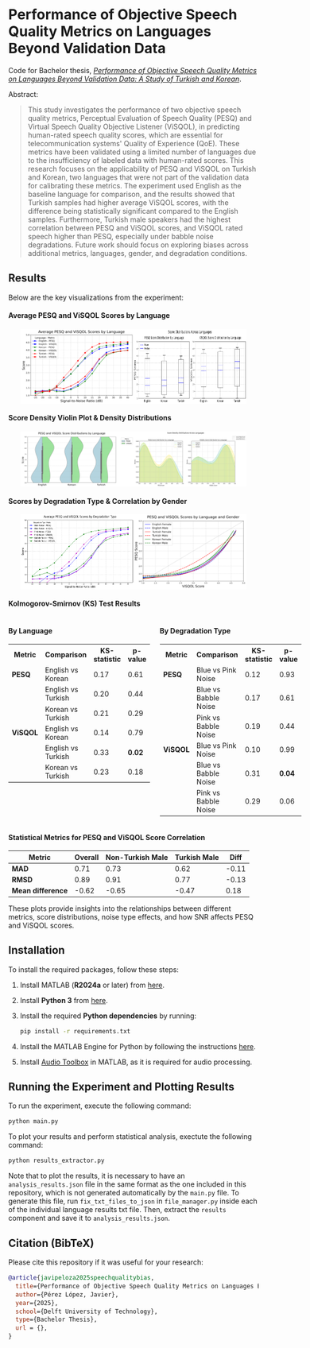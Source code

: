 # Performance of Objective Speech Quality Metrics on Languages Beyond Validation Data

Code for Bachelor thesis, [_Performance of Objective Speech Quality Metrics on Languages Beyond Validation Data: A Study of Turkish and Korean_](TODO).

Abstract:

> This study investigates the performance of two objective speech quality metrics, Perceptual Evaluation of Speech Quality (PESQ) and Virtual Speech Quality Objective Listener (ViSQOL), in predicting human-rated speech quality scores, which are essential for telecommunication systems' Quality of Experience (QoE). These metrics have been validated using a limited number of languages due to the insufficiency of labeled data with human-rated scores. This research focuses on the applicability of PESQ and ViSQOL on Turkish and Korean, two languages that were not part of the validation data for calibrating these metrics. The experiment used English as the baseline language for comparison, and the results showed that Turkish samples had higher average ViSQOL scores, with the difference being statistically significant compared to the English samples. Furthermore, Turkish male speakers had the highest correlation between PESQ and ViSQOL scores, and ViSQOL rated speech higher than PESQ, especially under babble noise degradations. Future work should focus on exploring biases across additional metrics, languages, gender, and degradation conditions.

## Results

Below are the key visualizations from the experiment:

#### Average PESQ and ViSQOL Scores by Language
<div style="display: flex; justify-content: center; gap: 0px;">  
  <img src="plots/average_pesq_visqol_by_snr.png" alt="Average PESQ and ViSQOL by SNR" width="45%">
  <img src="plots/score_distributions.png" alt="Score Distributions" width="45%">
</div>

#### Score Density Violin Plot & Density Distributions
<div style="display: flex; justify-content: center; gap: 0px;">    
  <img src="plots/score_density_violin.png" alt="Score Density Violin Plot" width="45%">
  <img src="plots/score_density_distributions.png" alt="Score Density Distributions" width="45%">
</div>

#### Scores by Degradation Type & Correlation by Gender
<div style="display: flex; justify-content: center; gap: 0px;">
  <img src="plots/metrics_by_noise_type.png" alt="Metrics By Noise Type" width="45%">
  <img src="plots/metric_correlation_by_gender.png" alt="Metric Correlation by Gender" width="45%">
</div>

#### Kolmogorov-Smirnov (KS) Test Results

<div style="display: flex; justify-content: space-between; gap: 20px;">
  <div>
    <h4>By Language</h4>
    <table>
      <tr>
        <th>Metric</th>
        <th>Comparison</th>
        <th>KS-statistic</th>
        <th>p-value</th>
      </tr>
      <tr>
        <td><strong>PESQ</strong></td>
        <td>English vs Korean</td>
        <td>0.17</td>
        <td>0.61</td>
      </tr>
      <tr>
        <td></td>
        <td>English vs Turkish</td>
        <td>0.20</td>
        <td>0.44</td>
      </tr>
      <tr>
        <td></td>
        <td>Korean vs Turkish</td>
        <td>0.21</td>
        <td>0.29</td>
      </tr>
      <tr>
        <td><strong>ViSQOL</strong></td>
        <td>English vs Korean</td>
        <td>0.14</td>
        <td>0.79</td>
      </tr>
      <tr>
        <td></td>
        <td>English vs Turkish</td>
        <td>0.33</td>
        <td><strong>0.02</strong></td>
      </tr>
      <tr>
        <td></td>
        <td>Korean vs Turkish</td>
        <td>0.23</td>
        <td>0.18</td>
      </tr>
    </table>
  </div>

  <div>
    <h4>By Degradation Type</h4>
    <table>
      <tr>
        <th>Metric</th>
        <th>Comparison</th>
        <th>KS-statistic</th>
        <th>p-value</th>
      </tr>
      <tr>
        <td><strong>PESQ</strong></td>
        <td>Blue vs Pink Noise</td>
        <td>0.12</td>
        <td>0.93</td>
      </tr>
      <tr>
        <td></td>
        <td>Blue vs Babble Noise</td>
        <td>0.17</td>
        <td>0.61</td>
      </tr>
      <tr>
        <td></td>
        <td>Pink vs Babble Noise</td>
        <td>0.19</td>
        <td>0.44</td>
      </tr>
      <tr>
        <td><strong>ViSQOL</strong></td>
        <td>Blue vs Pink Noise</td>
        <td>0.10</td>
        <td>0.99</td>
      </tr>
      <tr>
        <td></td>
        <td>Blue vs Babble Noise</td>
        <td>0.31</td>
        <td><strong>0.04</strong></td>
      </tr>
      <tr>
        <td></td>
        <td>Pink vs Babble Noise</td>
        <td>0.29</td>
        <td>0.06</td>
      </tr>
    </table>
  </div>
</div>


#### Statistical Metrics for PESQ and ViSQOL Score Correlation
| Metric            | Overall | Non-Turkish Male | Turkish Male   | Diff  |
|------------------|---------|--------|------|-------|
| **MAD**          | 0.71    | 0.73   | 0.62 | -0.11 |
| **RMSD**         | 0.89    | 0.91   | 0.77 | -0.13 |
| **Mean difference** | -0.62   | -0.65  | -0.47 | 0.18  |

These plots provide insights into the relationships between different metrics, score distributions, noise type effects, and how SNR affects PESQ and ViSQOL scores.


## Installation

To install the required packages, follow these steps:

1. Install MATLAB (**R2024a** or later) from [here](https://www.mathworks.com/downloads/).
2. Install **Python 3** from [here](https://www.python.org/downloads/).
3. Install the required **Python dependencies** by running:

   ```bash
   pip install -r requirements.txt
   
4. Install the MATLAB Engine for Python by following the instructions [here](https://www.mathworks.com/help/matlab/matlab_external/install-the-matlab-engine-for-python.html).
5. Install [Audio Toolbox](https://mathworks.com/products/audio.html) in MATLAB, as it is required for audio processing.

## Running the Experiment and Plotting Results 

To run the experiment, execute the following command:

  ```bash
  python main.py
  ```

To plot your results and perform statistical analysis, exectute the following command:

  ```bash
  python results_extractor.py
  ```

Note that to plot the results, it is necessary to have an `analysis_results.json` file in the same format as the one included in this repository, which is not generated automatically by the `main.py` file. To generate this file, run `fix_txt_files_to_json` in `file_manager.py` inside each of the individual language results txt file. Then, extract the `results` component and save it to `analysis_results.json`.

## Citation (BibTeX)

Please cite this repository if it was useful for your research:

```bibtex
@article{javipeloza2025speechqualitybias,
  title={Performance of Objective Speech Quality Metrics on Languages Beyond Validation Data: A Study of Turkish and Korean},
  author={Pérez López, Javier},
  year={2025},
  school={Delft University of Technology},
  type={Bachelor Thesis},
  url = {},
}
```
